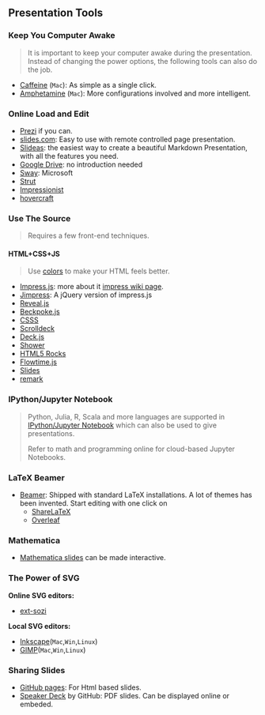 ## Presentation Tools

### Keep You Computer Awake

> It is important to keep your computer awake during the presentation. Instead of changing the power options, the following tools can also do the job.

  * [Caffeine](https://itunes.apple.com/us/app/caffeine/id411246225) (`Mac`): As simple as a single click.
  * [Amphetamine](https://itunes.apple.com/us/app/amphetamine/id937984704?mt=12) (`Mac`): More configurations involved and more intelligent.

### Online Load and Edit

  * [Prezi](https://prezi.com/) if you can.
  * [slides.com](http://slides.com/): Easy to use with remote controlled page presentation.
  * [Slideas](https://www.slideas.app/): the easiest way to create a beautiful Markdown Presentation, with all the features you need.
  * [Google Drive](https://drive.google.com/): no introduction needed
  * [Sway](https://sway.com/): Microsoft
  * [Strut](https://github.com/tantaman/Strut)
  * [Impressionist](https://github.com/harish-io/Impressionist)
  * [hovercraft](https://github.com/regebro/hovercraft)

### Use The Source

> Requires a few front-end techniques.

#### HTML+CSS+JS

> Use [colors](https://github.com/mrmrs/colors) to make your HTML feels better.

  * [Impress.js](http://impress.github.io/impress.js/): more about it [impress wiki page](https://github.com/impress/impress.js/wiki).
  * [Jimpress](http://jmpressjs.github.io/jmpress.js/): A jQuery version of impress.js
  * [Reveal.js](https://github.com/hakimel/reveal.js)
  * [Beckpoke.js](https://github.com/bespokejs/bespoke)
  * [CSSS](https://github.com/LeaVerou/CSSS)
  * [Scrolldeck](https://github.com/johnpolacek/scrolldeck.js)
  * [Deck.js](https://github.com/imakewebthings/deck.js)
  * [Shower](https://github.com/shower/shower)
  * [HTML5 Rocks](http://slides.html5rocks.com/#formula-outro-slide)
  * [Flowtime.js](https://github.com/marcolago/flowtime.js)
  * [Slides](https://github.com/briancavalier/slides)
  * [remark](https://remarkjs.com)

### IPython/Jupyter Notebook

> Python, Julia, R, Scala and more languages are supported in [IPython/Jupyter Notebook](https://jupyter.org/) which can also be used to give presentations.
> 
> Refer to math and programming online for cloud-based Jupyter Notebooks.

### LaTeX Beamer

  * [Beamer](https://bitbucket.org/rivanvx/beamer/wiki/Home): Shipped with standard LaTeX installations. A lot of themes has been invented. Start editing with one click on 
    * [ShareLaTeX](https://www.sharelatex.com)
    * [Overleaf](https://www.overleaf.com/)

### Mathematica

  * [Mathematica slides](http://reference.wolfram.com/language/howto/CreateASlideShow.html) can be made interactive.

### The Power of SVG

**Online SVG editors:**

  * [ext-sozi](https://github.com/asyazwan/ext-sozi)

**Local SVG editors:**

  * [Inkscape](https://inkscape.org)(`Mac`,`Win`,`Linux`)
  * [GIMP](https://www.gimp.org)(`Mac`,`Win`,`Linux`)

### Sharing Slides

  * [GitHub pages](https://pages.github.com/): For Html based slides.
  * [Speaker Deck](https://speakerdeck.com/) by GitHub: PDF slides. Can be displayed online or embeded.